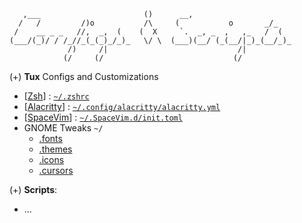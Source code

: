 ```shell
   ,___                       ()      __,
  /   /         /)o           /\     (           o       _/_
 /    __ _ _   //,  _,  (    (  X     `.  _, _  ,   ,_   /  (
(___/(_)/ / /_//_(_(_)_/_)_   \/ \  (___)(__/ (_(__/|_)_(__/_)_
             /)     /|                             /|
            (/     (/                             (/
```


(+) **Tux** Configs and Customizations
- [[Zsh]()] : [`~/.zshrc`](./configs/tux/zsh/.zshrc)
- [[Alacritty]()] : [`~/.config/alacritty/alacritty.yml`](./configs/tux/alacritty/alacritty.yml)
- [[SpaceVim]()] : [`~/.SpaceVim.d/init.toml`](./configs/tux/spacevim/init.toml)
- GNOME Tweaks `~/`
  - [.fonts](./gnome_tweaks/fonts/)
  - [.themes](./gnome_tweaks/themes/)
  - [.icons](./gnome_tweaks/icons/)
  - [.cursors](./gnome_tweaks/cursors/)

(+) **Scripts**:
  - ...